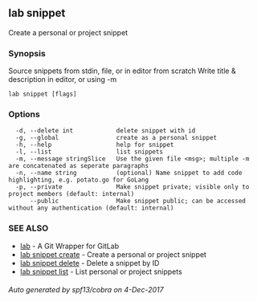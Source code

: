## lab snippet

Create a personal or project snippet

### Synopsis



Source snippets from stdin, file, or in editor from scratch
Write title & description in editor, or using -m

```
lab snippet [flags]
```

### Options

```
  -d, --delete int            delete snippet with id
  -g, --global                create as a personal snippet
  -h, --help                  help for snippet
  -l, --list                  list snippets
  -m, --message stringSlice   Use the given file <msg>; multiple -m are concatenated as seperate paragraphs
  -n, --name string           (optional) Name snippet to add code highlighting, e.g. potato.go for GoLang
  -p, --private               Make snippet private; visible only to project members (default: internal)
      --public                Make snippet public; can be accessed without any authentication (default: internal)
```

### SEE ALSO
* [lab](index.md)	 - A Git Wrapper for GitLab
* [lab snippet create](lab_snippet_create.md)	 - Create a personal or project snippet
* [lab snippet delete](lab_snippet_delete.md)	 - Delete a snippet by ID
* [lab snippet list](lab_snippet_list.md)	 - List personal or project snippets

###### Auto generated by spf13/cobra on 4-Dec-2017
